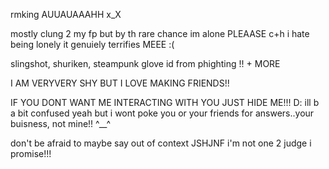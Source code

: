 rmking AUUAUAAAHH x_X

mostly clung 2 my fp but by th rare chance im alone PLEAASE c+h i hate being lonely it genuiely terrifies MEEE :( 

slingshot, shuriken, steampunk glove id from phighting !! + MORE

I AM VERYVERY SHY BUT I LOVE MAKING FRIENDS!!

IF YOU DONT WANT ME INTERACTING WITH YOU JUST HIDE ME!!! D: ill b a bit confused yeah but i wont poke you or your friends for answers..your buisness, not mine!! ^__^

don't be afraid to maybe say out of context JSHJNF i'm not one 2 judge i promise!!! 
